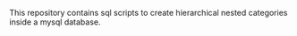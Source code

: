 This repository contains sql scripts to create hierarchical nested categories inside a mysql database.
